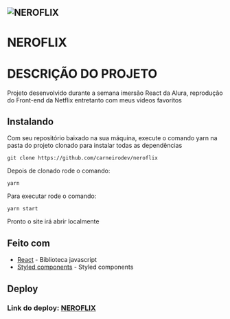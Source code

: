 

![NEROFLIX](http://neroflix.carneirodev.com/NF.webp)
----------
# NEROFLIX
# DESCRIÇÃO DO PROJETO
Projeto desenvolvido durante a semana imersão React da Alura, reprodução do Front-end da Netflix entretanto com meus videos favoritos

## Instalando
Com seu repositório baixado na sua máquina, execute o comando yarn na pasta do projeto clonado para instalar todas as dependências
```shell
git clone https://github.com/carneirodev/neroflix
```

Depois de clonado rode o comando:
```shell
yarn
```
Para executar rode o comando:
```shell
yarn start
```
Pronto o site irá abrir localmente
## Feito com
* [React](http://reactjs.org/) - Biblioteca javascript
* [Styled components](https://styled-components.com/) - Styled components
## Deploy
### Link do deploy: [NEROFLIX](http://neroflix.carneirodev.com/)


